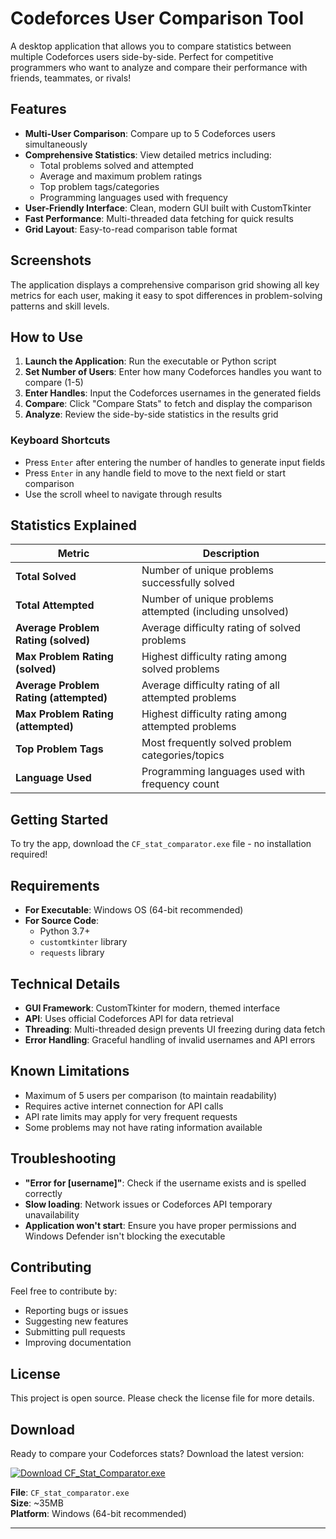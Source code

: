 # Codeforces User Comparison Tool

A desktop application that allows you to compare statistics between multiple Codeforces users side-by-side. Perfect for competitive programmers who want to analyze and compare their performance with friends, teammates, or rivals!

## Features

-  **Multi-User Comparison**: Compare up to 5 Codeforces users simultaneously
-  **Comprehensive Statistics**: View detailed metrics including:
   - Total problems solved and attempted
   - Average and maximum problem ratings
   - Top problem tags/categories
   - Programming languages used with frequency
-  **User-Friendly Interface**: Clean, modern GUI built with CustomTkinter
-  **Fast Performance**: Multi-threaded data fetching for quick results
-  **Grid Layout**: Easy-to-read comparison table format

## Screenshots

The application displays a comprehensive comparison grid showing all key metrics for each user, making it easy to spot differences in problem-solving patterns and skill levels.

## How to Use

1. **Launch the Application**: Run the executable or Python script
2. **Set Number of Users**: Enter how many Codeforces handles you want to compare (1-5)
3. **Enter Handles**: Input the Codeforces usernames in the generated fields
4. **Compare**: Click "Compare Stats" to fetch and display the comparison
5. **Analyze**: Review the side-by-side statistics in the results grid

### Keyboard Shortcuts
- Press `Enter` after entering the number of handles to generate input fields
- Press `Enter` in any handle field to move to the next field or start comparison
- Use the scroll wheel to navigate through results

## Statistics Explained

| Metric | Description |
|--------|-------------|
| **Total Solved** | Number of unique problems successfully solved |
| **Total Attempted** | Number of unique problems attempted (including unsolved) |
| **Average Problem Rating (solved)** | Average difficulty rating of solved problems |
| **Max Problem Rating (solved)** | Highest difficulty rating among solved problems |
| **Average Problem Rating (attempted)** | Average difficulty rating of all attempted problems |
| **Max Problem Rating (attempted)** | Highest difficulty rating among attempted problems |
| **Top Problem Tags** | Most frequently solved problem categories/topics |
| **Language Used** | Programming languages used with frequency count |

## Getting Started

To try the app, download the `CF_stat_comparator.exe` file - no installation required!

## Requirements

- **For Executable**: Windows OS (64-bit recommended)
- **For Source Code**: 
  - Python 3.7+
  - `customtkinter` library
  - `requests` library

## Technical Details

- **GUI Framework**: CustomTkinter for modern, themed interface
- **API**: Uses official Codeforces API for data retrieval
- **Threading**: Multi-threaded design prevents UI freezing during data fetch
- **Error Handling**: Graceful handling of invalid usernames and API errors

## Known Limitations

- Maximum of 5 users per comparison (to maintain readability)
- Requires active internet connection for API calls
- API rate limits may apply for very frequent requests
- Some problems may not have rating information available

## Troubleshooting

- **"Error for [username]"**: Check if the username exists and is spelled correctly
- **Slow loading**: Network issues or Codeforces API temporary unavailability
- **Application won't start**: Ensure you have proper permissions and Windows Defender isn't blocking the executable

## Contributing

Feel free to contribute by:
- Reporting bugs or issues
- Suggesting new features
- Submitting pull requests
- Improving documentation

## License

This project is open source. Please check the license file for more details.

## Download

Ready to compare your Codeforces stats? Download the latest version:

[![Download CF_Stat_Comparator.exe](https://img.shields.io/badge/Download-CF%20Stat%20Comparator-blue?style=for-the-badge&logo=download)](https://github.com/mi-shraban/CF_Stats_Comparator/releases/tag/v1.0.0)

**File**: `CF_stat_comparator.exe`  
**Size**: ~35MB  
**Platform**: Windows (64-bit recommended)

---
